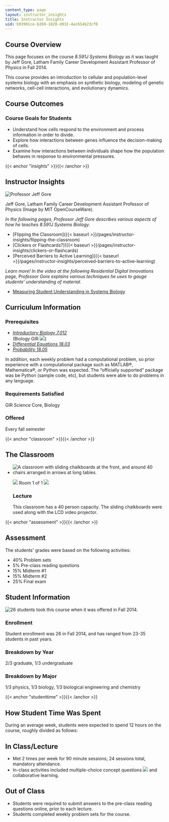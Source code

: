 ```yaml
---
content_type: page
layout: instructor_insights
title: Instructor Insights
uid: b93901ce-b269-1028-d932-4ac654b23cf0
---
```


Course Overview
---------------

This page focuses on the course _8.591J Systems Biology_ as it was taught by Jeff Gore, Latham Family Career Development Assistant Professor of Physics in Fall 2014.

This course provides an introduction to cellular and population-level systems biology with an emphasis on synthetic biology, modeling of genetic networks, cell-cell interactions, and evolutionary dynamics.

Course Outcomes
---------------

### Course Goals for Students

*   Understand how cells respond to the environment and process information in order to divide.
*   Explore how interactions between genes influence the decision-making of cells.
*   Examine how interactions between individuals shape how the population behaves in response to environmental pressures.

{{< anchor "insights" >}}{{< /anchor >}}

Instructor Insights
-------------------

![Professor Jeff Gore](BASEURL_PLACEHOLDER/resources/gore_photo)

Jeff Gore, Latham Family Career Development Assistant Professor of Physics (Image by MIT OpenCourseWare).

_In the following pages, Professor Jeff Gore describes various aspects of how he teaches _8.591J Systems Biology_._

*   [Flipping the Classroom]({{< baseurl >}}/pages/instructor-insights/flipping-the-classroom)
*   [Clickers or Flashcards?]({{< baseurl >}}/pages/instructor-insights/clickers-or-flashcards)
*   [Perceived Barriers to Active Learning]({{< baseurl >}}/pages/instructor-insights/perceived-barriers-to-active-learning)

_Learn more! In the video at the following Residential Digital Innovations page, Professor Gore explains various techniques he uses to gauge students' understanding of material._

*   [Measuring Student Understanding in Systems Biology](https://openlearning.mit.edu/campus/digital-innovations/measuring-student-understanding-systems-biology)

Curriculum Information
----------------------

### Prerequisites

*   [_Introductory Biology 7.012_](/courses/7-012-introduction-to-biology-fall-2004/)  
    (Biology GIR ![](/images/educator/icon-question-gir.png))
*   [_Differential Equations 18.03_](/courses/18-03sc-differential-equations-fall-2011/)
*   [_Probability 18.05_](/courses/18-05-introduction-to-probability-and-statistics-spring-2014/)

In addition, each weekly problem had a computational problem, so prior experience with a computational package such as MATLAB®, Mathematica®, or Python was expected. The “officially supported” package was be Python (sample code, etc), but students were able to do problems in any language.

### Requirements Satisfied

GIR Science Core, Biology

### Offered

Every fall semester

{{< anchor "classroom" >}}{{< /anchor >}}

The Classroom
-------------

*   ![A classroom with sliding chalkboards at the front, and around 40 chairs arranged in arrows at long tables.](BASEURL_PLACEHOLDER/resources/8-591j_classroom-1)
    
    ![](/images/educator/classroom_prev_dim.png) Room 1 of 1 ![](/images/educator/classroom_next_dim.png)
    
    ### Lecture
    
    This classroom has a 40 person capacity. The sliding chalkboards were used along with the LCD video projector.
    

{{< anchor "assessment" >}}{{< /anchor >}}

Assessment
----------

The students' grades were based on the following activities:

- 40% Problem sets
- 5% Pre-class reading questions
- 15% Midterm #1
- 15% Midterm #2
- 25% Final exam

Student Information
-------------------

![26 students took this course when it was offered in Fall 2014.](BASEURL_PLACEHOLDER/resources/8-591j_stat-students)

### Enrollment

Student enrollment was 26 in Fall 2014, and has ranged from 23-35 students in past years.

### Breakdown by Year

2/3 graduate, 1/3 undergraduate

### Breakdown by Major

1/3 physics, 1/3 biology, 1/3 biological engineering and chemistry

{{< anchor "studenttime" >}}{{< /anchor >}}

How Student Time Was Spent
--------------------------

During an average week, students were expected to spend 12 hours on the course, roughly divided as follows:

In Class/Lecture
----------------

*   Met 2 times per week for 90 minute sessions; 24 sessions total, mandatory attendance.
*   In-class activities included multiple-choice concept questions ![](/images/educator/icon-question-conq.png) and collaborative learning.

Out of Class
------------

*   Students were required to submit answers to the pre-class reading questions online, prior to each lecture.
*   Students completed weekly problem sets for the course.